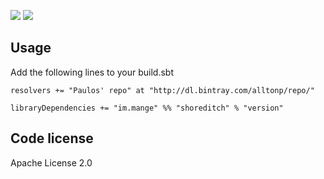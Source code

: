 <a href="https://travis-ci.org/alltonp/shoreditch" target="_blank"><img src="https://travis-ci.org/alltonp/shoreditch.png?branch=master"></a> <a href="https://bintray.com/alltonp/repo/shoreditch/_latestVersion" target="_blank"><img src="https://api.bintray.com/packages/alltonp/repo/shoreditch/images/download.png"></a>

Usage
-----
Add the following lines to your build.sbt

    resolvers += "Paulos' repo" at "http://dl.bintray.com/alltonp/repo/"

    libraryDependencies += "im.mange" %% "shoreditch" % "version"


Code license
------------
Apache License 2.0
